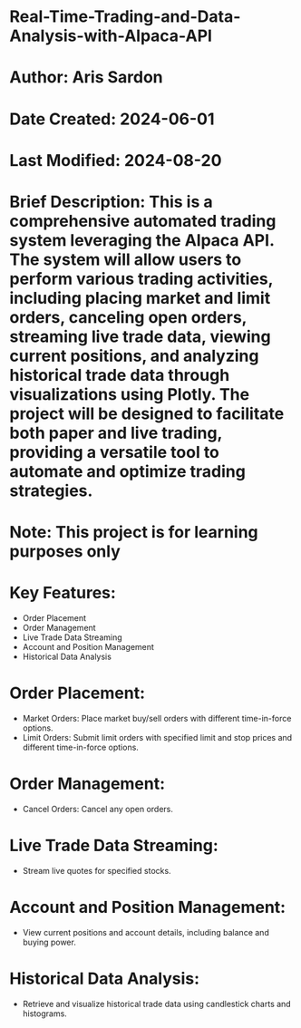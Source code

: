 # Real-Time-Trading-and-Data-Analysis-with-Alpaca-API
# Author: Aris Sardon
# Date Created: 2024-06-01
# Last Modified: 2024-08-20
# Brief Description: This is a comprehensive automated trading system leveraging the Alpaca API. The system will allow users to perform various trading activities, including placing market and limit orders, canceling open orders, streaming live trade data, viewing current positions, and analyzing historical trade data through visualizations using Plotly. The project will be designed to facilitate both paper and live trading, providing a versatile tool to automate and optimize trading strategies.
# Note: This project is for learning purposes only

# Key Features:
- Order Placement
- Order Management
- Live Trade Data Streaming
- Account and Position Management
- Historical Data Analysis

# Order Placement:
- Market Orders: Place market buy/sell orders with different time-in-force options.
- Limit Orders: Submit limit orders with specified limit and stop prices and different time-in-force options.

# Order Management:
- Cancel Orders: Cancel any open orders.

# Live Trade Data Streaming: 
- Stream live quotes for specified stocks.

# Account and Position Management: 
- View current positions and account details, including balance and buying power.

# Historical Data Analysis:
- Retrieve and visualize historical trade data using candlestick charts and histograms. 